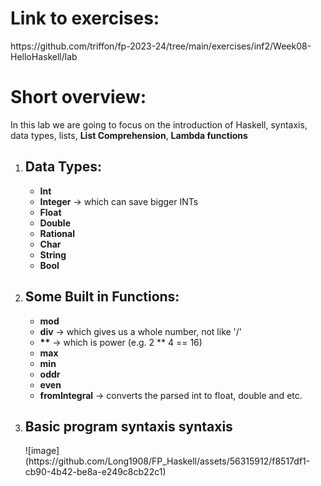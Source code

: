 <h1>Link to exercises:</h1>
<p>https://github.com/triffon/fp-2023-24/tree/main/exercises/inf2/Week08-HelloHaskell/lab</p>
<h1>Short overview: </h1>
<p>In this lab we are going to focus on the introduction of Haskell, syntaxis, data types, lists, <b>List Comprehension</b>, <b>Lambda functions</b> </br>
<ol>
  <li>
    <h2>Data Types:</h2>
      <ul>
        <li><b>Int</b></li>
        <li><b>Integer</b> -> which can save bigger INTs</li>
        <li><b>Float</b></li>
        <li><b>Double</b></li>
        <li><b>Rational</b></li>
        <li><b>Char</b></li>
        <li><b>String</b></li>
        <li><b>Bool</b></li>
      </ul>
  </li>
  <li>
    <h2>Some Built in Functions:</h2>
      <ul>
        <li><b>mod</b></li>
        <li><b>div</b> -> which gives us a whole number, not like '/'</li>
        <li><b>**</b> -> which is power (e.g. 2 ** 4 == 16)</li>
        <li><b>max</b></li>
        <li><b>min</b></li>
        <li><b>oddr</b></li>
        <li><b>even</b></li>
        <li><b>fromIntegral</b> -> converts the parsed int to float, double and etc.</li>
      </ul>
  </li>
  <li>
    <h2>Basic program syntaxis syntaxis</h2>
    ![image](https://github.com/Long1908/FP_Haskell/assets/56315912/f8517df1-cb90-4b42-be8a-e249c8cb22c1)
  </li>
</ol>
